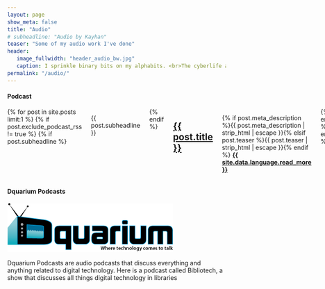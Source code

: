 ```yaml
---
layout: page
show_meta: false
title: "Audio"
# subheadline: "Audio by Kayhan"
teaser: "Some of my audio work I've done"
header:
   image_fullwidth: "header_audio_bw.jpg"
   caption: I sprinkle binary bits on my alphabits. <br>The cyberlife and times of Kayhan B, digital librarian extraordinaire, podcaster and all around nice guy.
permalink: "/audio/"
---
```


#### Podcast

   <div class="row">
        <div class="medium-6 columns">
            {% for post in site.posts limit:1 %}
            {% if post.exclude_podcast_rss != true %}
                {% if post.subheadline %}<p class="subheadline">{{ post.subheadline }}</p>{% endif %}
                <h2><a href="{{ site.url }}{{ post.url }}">{{ post.title }}</a></h2>
                <p>
                    {% if post.meta_description %}{{ post.meta_description | strip_html | escape }}{% elsif post.teaser %}{{ post.teaser | strip_html | escape }}{% endif %}
                    <a href="{{ site.url }}{{ post.url }}" title="Read {{ post.title escape_once }}"><strong>{{ site.data.language.read_more }}</strong></a>
                </p>
            {% endif %}
            {% endfor %}
        </div>
   </div>

#### Dquarium Podcasts

![Dquarium Logo](/images/dquarium-logo-small.png)

Dquarium Podcasts are audio podcasts that discuss everything and anything related to digital technology. Here is a podcast called Bibliotech, a show that discusses all things digital technology in libraries
